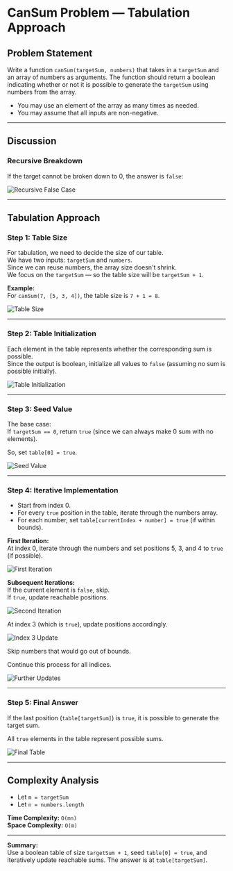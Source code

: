# CanSum Problem — Tabulation Approach

## Problem Statement

Write a function `canSum(targetSum, numbers)` that takes in a `targetSum` and an array of numbers as arguments. The function should return a boolean indicating whether or not it is possible to generate the `targetSum` using numbers from the array.

- You may use an element of the array as many times as needed.
- You may assume that all inputs are non-negative.

---

## Discussion

### Recursive Breakdown

If the target cannot be broken down to 0, the answer is `false`:

![Recursive False Case](image-1.png)

---

## Tabulation Approach

### Step 1: Table Size

For tabulation, we need to decide the size of our table.  
We have two inputs: `targetSum` and `numbers`.  
Since we can reuse numbers, the array size doesn't shrink.  
We focus on the `targetSum` — so the table size will be `targetSum + 1`.

**Example:**  
For `canSum(7, [5, 3, 4])`, the table size is `7 + 1 = 8`.

![Table Size](image-2.png)

---

### Step 2: Table Initialization

Each element in the table represents whether the corresponding sum is possible.  
Since the output is boolean, initialize all values to `false` (assuming no sum is possible initially).

![Table Initialization](image-3.png)

---

### Step 3: Seed Value

The base case:  
If `targetSum == 0`, return `true` (since we can always make 0 sum with no elements).

So, set `table[0] = true`.

![Seed Value](image-4.png)

---

### Step 4: Iterative Implementation

- Start from index 0.
- For every `true` position in the table, iterate through the numbers array.
- For each number, set `table[currentIndex + number] = true` (if within bounds).

**First Iteration:**  
At index 0, iterate through the numbers and set positions 5, 3, and 4 to `true` (if possible).

![First Iteration](image-5.png)

**Subsequent Iterations:**  
If the current element is `false`, skip.  
If `true`, update reachable positions.

![Second Iteration](image-6.png)

At index 3 (which is `true`), update positions accordingly.

![Index 3 Update](image-7.png)

Skip numbers that would go out of bounds.

Continue this process for all indices.

![Further Updates](image-8.png)

---

### Step 5: Final Answer

If the last position (`table[targetSum]`) is `true`, it is possible to generate the target sum.

All `true` elements in the table represent possible sums.

![Final Table](image-9.png)

---

## Complexity Analysis

- Let `m = targetSum`
- Let `n = numbers.length`

**Time Complexity:** `O(mn)`  
**Space Complexity:** `O(m)`

---

**Summary:**  
Use a boolean table of size `targetSum + 1`, seed `table[0] = true`, and iteratively update reachable sums. The answer is at `table[targetSum]`.